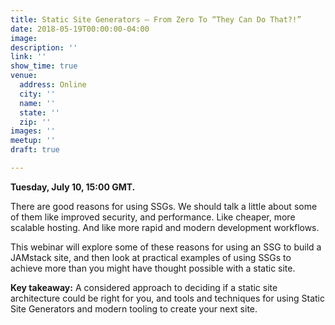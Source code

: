 ```yaml
---
title: Static Site Generators — From Zero To “They Can Do That?!”
date: 2018-05-19T00:00:00-04:00
image: 
description: ''
link: ''
show_time: true
venue:
  address: Online
  city: ''
  name: ''
  state: ''
  zip: ''
images: ''
meetup: ''
draft: true

---
```

**Tuesday, July 10, 15:00 GMT.**

There are good reasons for using SSGs. We should talk a little about some of them like improved security, and performance. Like cheaper, more scalable hosting. And like more rapid and modern development workflows.

This webinar will explore some of these reasons for using an SSG to build a JAMstack site, and then look at practical examples of using SSGs to achieve more than you might have thought possible with a static site.

**Key takeaway:** A considered approach to deciding if a static site architecture could be right for you, and tools and techniques for using Static Site Generators and modern tooling to create your next site.